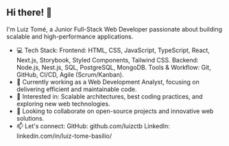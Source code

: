 ## Hi there! 👋
I'm Luiz Tomé, a Junior Full-Stack Web Developer passionate about building scalable and high-performance applications.
- 💻 Tech Stack:
Frontend: HTML, CSS, JavaScript, TypeScript, React, Next.js, Storybook, Styled Components, Tailwind CSS.
Backend: Node.js, Nest.js, SQL, PostgreSQL, MongoDB.
Tools & Workflow: Git, GitHub, CI/CD, Agile (Scrum/Kanban).
- 🚀 Currently working as a Web Development Analyst, focusing on delivering efficient and maintainable code.
- 🎯 Interested in: Scalable architectures, best coding practices, and exploring new web technologies.
- 🤝 Looking to collaborate on open-source projects and innovative web solutions.
- 📫 Let's connect:
GitHub: github.com/luizctb
LinkedIn: linkedin.com/in/luiz-tome-basilio/
